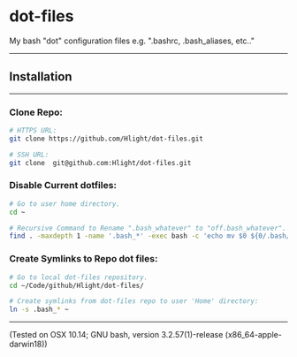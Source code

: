 # dot-files
My bash "dot" configuration files e.g. ".bashrc, .bash_aliases, etc.."

---

## Installation

---

### Clone Repo:

```bash
# HTTPS URL:
git clone https://github.com/Hlight/dot-files.git

# SSH URL:
git clone  git@github.com:Hlight/dot-files.git

```

### Disable Current dotfiles:

```bash
# Go to user home directory.
cd ~

# Recursive Command to Rename ".bash_whatever" to "off.bash_whatever".
find . -maxdepth 1 -name '.bash_*' -exec bash -c 'echo mv $0 ${0/.bash/off.bash}' {} \;
```

### Create Symlinks to Repo dot files:

```bash
# Go to local dot-files repository.
cd ~/Code/github/Hlight/dot-files/

# Create symlinks from dot-files repo to user 'Home' directory:
ln -s .bash_* ~
```

---

(Tested on OSX 10.14; GNU bash, version 3.2.57(1)-release (x86_64-apple-darwin18))